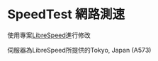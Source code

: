 # SpeedTest 網路測速

使用專案[LibreSpeed](https://github.com/librespeed/speedtest)進行修改

伺服器為LibreSpeed所提供的Tokyo, Japan (A573)
